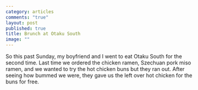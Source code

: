 ```yaml
---
category: articles
comments: "true"
layout: post
published: true
title: Brunch at Otaku South
image: ""
---
```


So this past Sunday, my boyfriend and I went to eat Otaku South for the second time. Last time we ordered the chicken ramen, Szechuan pork miso ramen, and we wanted to try the hot chicken buns but they ran out. After seeing how bummed we were, they gave us the left over hot chicken for the buns for free.